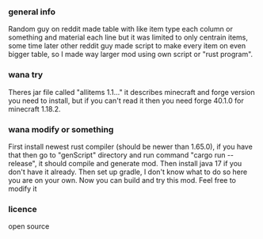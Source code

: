 ### general info
Random guy on reddit made table with like item type each column or something and material each line but it was limited to only centrain items, some time later other reddit guy made script to make every item on even bigger table, so I made way larger mod using own script or "rust program".

### wana try
Theres jar file called "allitems 1.1…" it describes minecraft and forge version you need to install,
but if you can't read it then you need forge 40.1.0 for minecraft 1.18.2.

### wana modify or something
First install newest rust compiler (should be newer than 1.65.0), if you have that then go to "genScript" directory and run command "cargo run --release", it should compile and generate mod.
Then install java 17 if you don't have it already.
Then set up gradle, I don't know what to do so here you are on your own.
Now you can build and try this mod.
Feel free to modify it

### licence
open source
